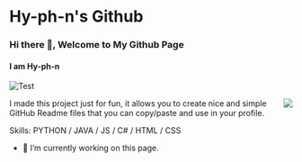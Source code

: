 # Hy-ph-n's Github

### Hi there 👋, Welcome to My Github Page
#### I am Hy-ph-n
![Test](https://hy-ph-n.github.io/github-profile-readme-generator/images/banner.png)

<img align='right' src="https://github-readme-stats.vercel.app/api?username=Hy-ph-n&show_icons=true&theme=vision-friendly-dark">

I made this project just for fun, it allows you to create nice and simple GitHub Readme files that you can copy/paste and use in your profile.

Skills: PYTHON / JAVA / JS / C# / HTML / CSS

- 🔭 I’m currently working on this page. 


<!--
**Hy-ph-n/Hy-ph-n** is a ✨ _special_ ✨ repository because its `README.md` (this file) appears on your GitHub profile.

Here are some ideas to get you started:

- 🔭 I’m currently working on ...
- 🌱 I’m currently learning ...
- 👯 I’m looking to collaborate on ...
- 🤔 I’m looking for help with ...
- 💬 Ask me about ...
- 📫 How to reach me: ...
- 😄 Pronouns: ...
- ⚡ Fun fact: ...
-->
